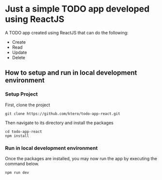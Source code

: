 # Just a simple TODO app developed using ReactJS

A TODO app created using ReactJS that can do the following:
- Create
- Read
- Update
- Delete

##  How to setup and run in local development environment

### Setup Project

First, clone the project
```
git clone https://github.com/ktero/todo-app-react.git
```

Then navigate to its directory and install the packages
```
cd todo-app-react
npm install
```

### Run in local development environment

Once the packages are installed, you may now run the app by executing the command below.
```
npm run dev
```